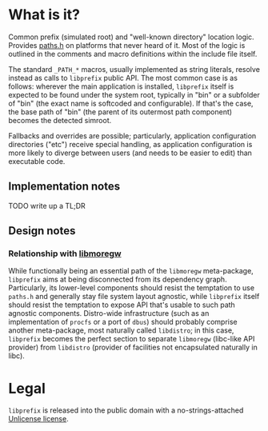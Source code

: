 # What is it?

Common prefix (simulated root) and "well-known directory" location logic. Provides [paths.h](include/paths.h) on platforms
that never heard of it. Most of the logic is outlined in the comments and macro definitions within the include file itself.

The standard `_PATH_*` macros, usually implemented as string literals, resolve instead as calls to `libprefix` public API.
The most common case is as follows: wherever the main application is installed, `libprefix` itself is expected to be found
under the system root, typically in "bin" or a subfolder of "bin" (the exact name is softcoded and configurable). If that's
the case, the base path of "bin" (the parent of its outermost path component) becomes the detected simroot.

Fallbacks and overrides are possible; particularly, application configuration directories ("etc") receive special handling,
as application configuration is more likely to diverge between users (and needs to be easier to edit) than executable code.

## Implementation notes

TODO write up a TL;DR

## Design notes

### Relationship with [libmoregw](https://github.com/treeswift/libmoregw)

While functionally being an essential path of the `libmoregw` meta-package, `libprefix` aims at being disconnected from its
dependency graph. Particularly, its lower-level components should resist the temptation to use `paths.h` and generally stay
file system layout agnostic, while `libprefix` itself should resist the temptation to expose API that's usable to such path
agnostic components. Distro-wide infrastructure (such as an implementation of `procfs` or a port of `dbus`) should probably
comprise another meta-package, most naturally called `libdistro`; in this case, `libprefix` becomes the perfect section to
separate `libmoregw` (libc-like API provider) from `libdistro` (provider of facilities not encapsulated naturally in libc).

# Legal

`libprefix` is released into the public domain with a no-strings-attached [Unlicense license](LICENSE).

